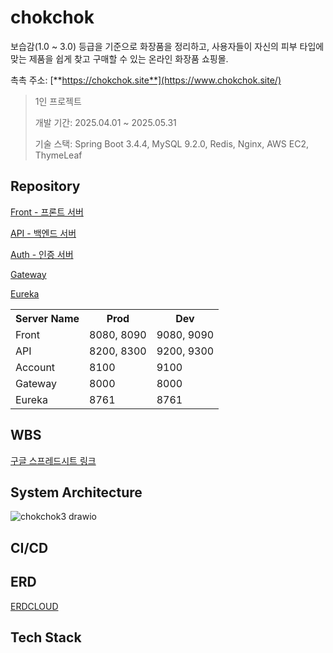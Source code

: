 # chokchok
보습감(1.0 ~ 3.0) 등급을 기준으로 화장품을 정리하고, 사용자들이 자신의 피부 타입에 맞는 제품을 쉽게 찾고 구매할 수 있는 온라인 화장품 쇼핑몰.

촉촉 주소: [**https://chokchok.site**](https://www.chokchok.site/)

> 1인 프로젝트
>  
> 개발 기간: 2025.04.01 ~ 2025.05.31
>
> 기술 스택: Spring Boot 3.4.4, MySQL 9.2.0, Redis, Nginx, AWS EC2, ThymeLeaf 
>
  
## Repository
[Front - 프론트 서버](https://github.com/Joo-v7/chokchok-front)

[API - 백엔드 서버](https://github.com/Joo-v7/chokchok-api)

[Auth - 인증 서버](https://github.com/Joo-v7/auth)

[Gateway](https://github.com/Joo-v7/gateway)

[Eureka](https://github.com/Joo-v7/eureka)

<table>
  <tr>
    <th>Server Name</th>
    <th>Prod</th>
    <th>Dev</th>
  </tr>
  <tr>
    <td>Front</td>
    <td>8080, 8090</td>
    <td>9080, 9090</td>
  </tr>
  <tr>
    <td>API</td>
    <td>8200, 8300</td>
    <td>9200, 9300</td>
  </tr>
  <tr>
    <td>Account</td>
    <td>8100</td>
    <td>9100</td>
  </tr>
  <tr>
    <td>Gateway</td>
    <td>8000</td>
    <td>8000</td>
  </tr>
  <tr>
    <td>Eureka</td>
    <td>8761</td>
    <td>8761</td>
  </tr>
</table>

## WBS
[구글 스프레드시트 링크](https://docs.google.com/spreadsheets/d/15tp6md72q8NURvAgSezNRi1rH6H4bjVt4OmPx1WsYUg/edit?usp=sharing)


## System Architecture
![chokchok3 drawio](https://github.com/user-attachments/assets/e31edf23-eb4a-49b2-85ec-acfba2ae6304)

## CI/CD


## ERD
[ERDCLOUD](https://www.erdcloud.com/d/y4gXFxSr8BrWy3sFx)

## Tech Stack

